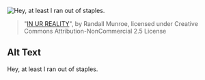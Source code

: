 ![Hey, at least I ran out of staples.](https://imgs.xkcd.com/comics/in_ur_reality.png)
> "[IN UR REALITY](https://xkcd.com/262/)", by Randall Munroe, licensed under Creative Commons Attribution-NonCommercial 2.5 License

## Alt Text
Hey, at least I ran out of staples.
